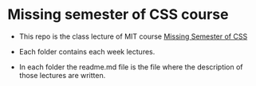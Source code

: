 # Missing semester of CSS course

* This repo is the class lecture of MIT course [Missing Semester of CSS](https://missing.csail.mit.edu/)

* Each folder contains each week lectures.

* In each folder the readme.md file is the file where the description of those lectures are written.